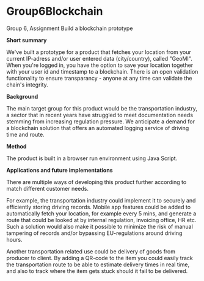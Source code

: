 # Group6Blockchain

Group 6, Assignment Build a blockchain prototype


**Short summary**

We've built a prototype for a product that fetches your location from your current IP-adress and/or user entered data (city/country), called "GeoMI". 
When you're logged in, you have the option to save your location together with your user id and timestamp to a blockchain. There is an open validation functionality to ensure transparancy - anyone at any time can validate the chain's integrity. 


**Background**

The main target group for this product would be the transportation industry, a sector that in recent years have struggled to meet documentation needs stemming from increasing regulation pressure. We anticipate a demand for a blockchain solution that offers an automated logging service of driving time and route.


**Method**

The product is built in a browser run environment using Java Script. 


**Applications and future implementations**

There are multiple ways of developing this product further according to match different customer needs. 

For example, the transportation industry could implement it to securely and efficiently storing driving records. Mobile app features could be added to automatically fetch your location, for example every 5 mins, and generate a route that could be looked at by internal regulation, invoicing office, HR etc. Such a solution would also make it possible to minimize the risk of manual tampering of records and/or bypassing EU-regulations around driving hours. 

Another transportation related use could be delivery of goods from producer to client. By adding a QR-code to the item you could easily track the transportation route to be able to estimate delivery times in real time, and also to track where the item gets stuck should it fail to be delivered. 

